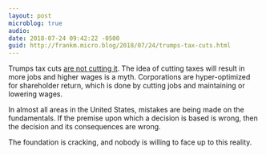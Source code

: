 ```yaml
---
layout: post
microblog: true
audio: 
date: 2018-07-24 09:42:22 -0500
guid: http://frankm.micro.blog/2018/07/24/trumps-tax-cuts.html
---
```

Trumps tax cuts [are not cutting it](https://www.bloomberg.com/view/articles/2018-07-18/trump-s-tax-cut-hasn-t-done-anything-for-workers). The idea of cutting taxes will result in more jobs and higher wages is a myth. Corporations are hyper-optimized for shareholder return, which is done by cutting jobs and maintaining or lowering wages.

In almost all areas in the United States, mistakes are being made on the fundamentals. If the premise upon which a decision is based is wrong, then the decision and its consequences are wrong. 

The foundation is cracking, and nobody is willing to face up to this reality. 
